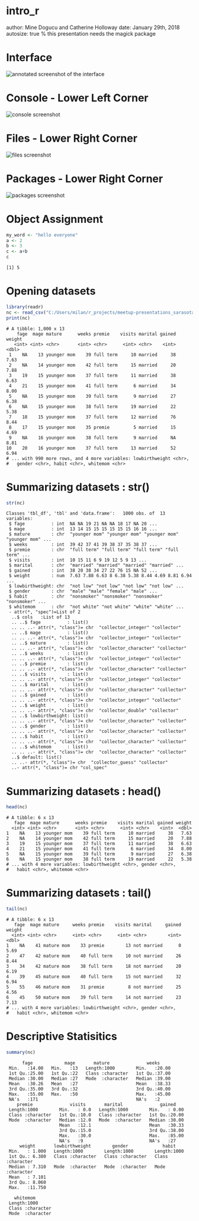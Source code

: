 intro_r
========================================================
author: Mine Dogucu and Catherine Holloway
date: January 29th, 2018
autosize: true
% this presentation needs the magick package


Interface
========================================================



![annotated screenshot of the interface](screenshots/interface_annotated.png)

Console - Lower Left Corner
===========================

![console screenshot](screenshots/console.png)

Files - Lower Right Corner
===========================

![files screenshot](screenshots/files.png)

Packages - Lower Right Corner
===========================

![packages screenshot](screenshots/tidyverse_packages.png)


Object Assignment
========================================================


```r
my_word <- "hello everyone"
a <- 2
b <- 3
c <- a+b
c
```

```
[1] 5
```

Opening datasets
========================================================


```r
library(readr)
nc <- read_csv("C:/Users/milan/r_projects/meetup-presentations_sarasota/2018_01_29_intro_R/nc.csv")
print(nc)
```

```
# A tibble: 1,000 x 13
    fage  mage mature      weeks premie    visits marital gained weight
   <int> <int> <chr>       <int> <chr>      <int> <chr>    <int>  <dbl>
 1    NA    13 younger mom    39 full term     10 married     38   7.63
 2    NA    14 younger mom    42 full term     15 married     20   7.88
 3    19    15 younger mom    37 full term     11 married     38   6.63
 4    21    15 younger mom    41 full term      6 married     34   8.00
 5    NA    15 younger mom    39 full term      9 married     27   6.38
 6    NA    15 younger mom    38 full term     19 married     22   5.38
 7    18    15 younger mom    37 full term     12 married     76   8.44
 8    17    15 younger mom    35 premie         5 married     15   4.69
 9    NA    16 younger mom    38 full term      9 married     NA   8.81
10    20    16 younger mom    37 full term     13 married     52   6.94
# ... with 990 more rows, and 4 more variables: lowbirthweight <chr>,
#   gender <chr>, habit <chr>, whitemom <chr>
```

Summarizing datasets : str()
========================================================


```r
str(nc)
```

```
Classes 'tbl_df', 'tbl' and 'data.frame':	1000 obs. of  13 variables:
 $ fage          : int  NA NA 19 21 NA NA 18 17 NA 20 ...
 $ mage          : int  13 14 15 15 15 15 15 15 16 16 ...
 $ mature        : chr  "younger mom" "younger mom" "younger mom" "younger mom" ...
 $ weeks         : int  39 42 37 41 39 38 37 35 38 37 ...
 $ premie        : chr  "full term" "full term" "full term" "full term" ...
 $ visits        : int  10 15 11 6 9 19 12 5 9 13 ...
 $ marital       : chr  "married" "married" "married" "married" ...
 $ gained        : int  38 20 38 34 27 22 76 15 NA 52 ...
 $ weight        : num  7.63 7.88 6.63 8 6.38 5.38 8.44 4.69 8.81 6.94 ...
 $ lowbirthweight: chr  "not low" "not low" "not low" "not low" ...
 $ gender        : chr  "male" "male" "female" "male" ...
 $ habit         : chr  "nonsmoker" "nonsmoker" "nonsmoker" "nonsmoker" ...
 $ whitemom      : chr  "not white" "not white" "white" "white" ...
 - attr(*, "spec")=List of 2
  ..$ cols   :List of 13
  .. ..$ fage          : list()
  .. .. ..- attr(*, "class")= chr  "collector_integer" "collector"
  .. ..$ mage          : list()
  .. .. ..- attr(*, "class")= chr  "collector_integer" "collector"
  .. ..$ mature        : list()
  .. .. ..- attr(*, "class")= chr  "collector_character" "collector"
  .. ..$ weeks         : list()
  .. .. ..- attr(*, "class")= chr  "collector_integer" "collector"
  .. ..$ premie        : list()
  .. .. ..- attr(*, "class")= chr  "collector_character" "collector"
  .. ..$ visits        : list()
  .. .. ..- attr(*, "class")= chr  "collector_integer" "collector"
  .. ..$ marital       : list()
  .. .. ..- attr(*, "class")= chr  "collector_character" "collector"
  .. ..$ gained        : list()
  .. .. ..- attr(*, "class")= chr  "collector_integer" "collector"
  .. ..$ weight        : list()
  .. .. ..- attr(*, "class")= chr  "collector_double" "collector"
  .. ..$ lowbirthweight: list()
  .. .. ..- attr(*, "class")= chr  "collector_character" "collector"
  .. ..$ gender        : list()
  .. .. ..- attr(*, "class")= chr  "collector_character" "collector"
  .. ..$ habit         : list()
  .. .. ..- attr(*, "class")= chr  "collector_character" "collector"
  .. ..$ whitemom      : list()
  .. .. ..- attr(*, "class")= chr  "collector_character" "collector"
  ..$ default: list()
  .. ..- attr(*, "class")= chr  "collector_guess" "collector"
  ..- attr(*, "class")= chr "col_spec"
```


Summarizing datasets : head()
========================================================


```r
head(nc)
```

```
# A tibble: 6 x 13
   fage  mage mature      weeks premie    visits marital gained weight
  <int> <int> <chr>       <int> <chr>      <int> <chr>    <int>  <dbl>
1    NA    13 younger mom    39 full term     10 married     38   7.63
2    NA    14 younger mom    42 full term     15 married     20   7.88
3    19    15 younger mom    37 full term     11 married     38   6.63
4    21    15 younger mom    41 full term      6 married     34   8.00
5    NA    15 younger mom    39 full term      9 married     27   6.38
6    NA    15 younger mom    38 full term     19 married     22   5.38
# ... with 4 more variables: lowbirthweight <chr>, gender <chr>,
#   habit <chr>, whitemom <chr>
```


Summarizing datasets : tail()
========================================================


```r
tail(nc)
```

```
# A tibble: 6 x 13
   fage  mage mature     weeks premie    visits marital     gained weight
  <int> <int> <chr>      <int> <chr>      <int> <chr>        <int>  <dbl>
1    NA    41 mature mom    33 premie        13 not married      0   5.69
2    47    42 mature mom    40 full term     10 not married     26   8.44
3    34    42 mature mom    38 full term     18 not married     20   6.19
4    39    45 mature mom    40 full term     15 not married     32   6.94
5    55    46 mature mom    31 premie         8 not married     25   4.56
6    45    50 mature mom    39 full term     14 not married     23   7.13
# ... with 4 more variables: lowbirthweight <chr>, gender <chr>,
#   habit <chr>, whitemom <chr>
```


Descriptive Statisitics
========================================================


```r
summary(nc)
```

```
      fage            mage       mature              weeks      
 Min.   :14.00   Min.   :13   Length:1000        Min.   :20.00  
 1st Qu.:25.00   1st Qu.:22   Class :character   1st Qu.:37.00  
 Median :30.00   Median :27   Mode  :character   Median :39.00  
 Mean   :30.26   Mean   :27                      Mean   :38.33  
 3rd Qu.:35.00   3rd Qu.:32                      3rd Qu.:40.00  
 Max.   :55.00   Max.   :50                      Max.   :45.00  
 NA's   :171                                     NA's   :2      
    premie              visits       marital              gained     
 Length:1000        Min.   : 0.0   Length:1000        Min.   : 0.00  
 Class :character   1st Qu.:10.0   Class :character   1st Qu.:20.00  
 Mode  :character   Median :12.0   Mode  :character   Median :30.00  
                    Mean   :12.1                      Mean   :30.33  
                    3rd Qu.:15.0                      3rd Qu.:38.00  
                    Max.   :30.0                      Max.   :85.00  
                    NA's   :9                         NA's   :27     
     weight       lowbirthweight        gender             habit          
 Min.   : 1.000   Length:1000        Length:1000        Length:1000       
 1st Qu.: 6.380   Class :character   Class :character   Class :character  
 Median : 7.310   Mode  :character   Mode  :character   Mode  :character  
 Mean   : 7.101                                                           
 3rd Qu.: 8.060                                                           
 Max.   :11.750                                                           
                                                                          
   whitemom        
 Length:1000       
 Class :character  
 Mode  :character  
                   
                   
                   
                   
```
